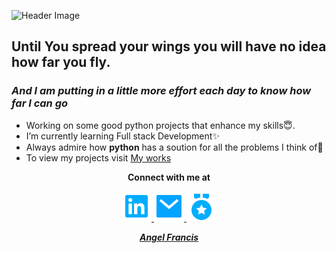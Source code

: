 ![Header Image](https://i.postimg.cc/fTPc1FhJ/New-Project-5-2.png)
## Until You spread your wings you will have no idea how far you fly.
### *And I am putting in a little more effort each day to know how far I can go*
<link href="https://cdn.jsdelivr.net/npm/remixicon@2.5.0/fonts/remixicon.css" rel="stylesheet">


<!--**DevelopedByAngel/DevelopedByAngel** is a ✨ _special_ ✨ repository because its `README.md` (this file) appears on your GitHub profile.-->
* Working on some good python projects that enhance my skills😇.
* I’m currently learning Full stack Development✨
* Always admire how **python** has a soution for all the problems I think of💫
* To view my projects visit [My works](https://developedbyangel.github.io/Myportfolio/portfolioworks.html)

<p align="center">
  <strong>Connect with me at</strong>
<p align="center">
  <a href="https://www.linkedin.com/in/angel-francis-267906171/">
    <img src="linkedin-box-fill (1).svg">
  </a>
  <a href="mailto: angelfrancis1111@example.com">
    <img src="mail-fill.svg">
  </a>
<a href="https://student.studymonk.in/#/u/angelfrancis">
  <img src="medal-fill.svg">
  </a>
</p>
<p align="center">
<strong><em><a href="https://developedbyangel.github.io/Myportfolio/">Angel Francis</a></em></strong>
  </p>
</p>

